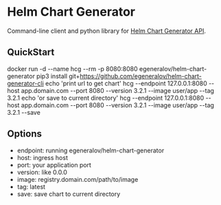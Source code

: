 # Helm Chart Generator

Command-line client and python library for [Helm Chart Generator API](https://github.com/egeneralov/helm-chart-generator-api).

## QuickStart

  docker run -d --name hcg --rm -p 8080:8080 egeneralov/helm-chart-generator
  pip3 install git+https://github.com/egeneralov/helm-chart-generator-cli
  echo 'print url to get chart'
  hcg --endpoint 127.0.0.1:8080 --host app.domain.com --port 8080 --version 3.2.1 --image user/app --tag 3.2.1
  echo 'or save to current directory'
  hcg --endpoint 127.0.0.1:8080 --host app.domain.com --port 8080 --version 3.2.1 --image user/app --tag 3.2.1 --save

## Options

- endpoint: running egeneralov/helm-chart-generator
- host: ingress host
- port: your application port
- version: like 0.0.0
- image: registry.domain.com/path/to/image
- tag: latest
- save: save chart to current directory
